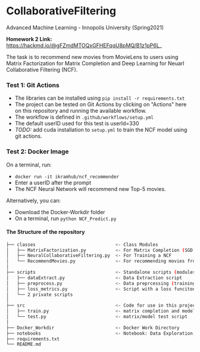 # CollaborativeFiltering

Advanced Machine Learning - Innopolis University (Spring2021)

**Homework 2 Link:** https://hackmd.io/@gFZmdMTOQxGFHEFqqU8pMQ/B1z1pP6L_

The task is to recommend new movies from MovieLens to users using Matrix Factorization for Matrix Completion and Deep Learning for Neuarl Collaborative Filtering (NCF).

### Test 1: Git Actions
- The libraries can be installed using `pip install -r requirements.txt`
- The project can be tested on Git Actions by clicking on "Actions" here on this repository and running the available workflow.
- The workflow is defined in `.github/workflows/setup.yml`
- The default userID used for this test is userId=330
- _TODO:_ add cuda installation to `setup.yml` to train the NCF model using git actions.


### Test 2: Docker Image
On a terminal, run:
- `docker run -it ikramhub/ncf_recommender`
- Enter a userID after the prompt
- The NCF Neural Network will recommend new Top-5 movies.

Alternatively, you can:
- Download the Docker-Workdir folder
- On a terminal, run `python NCF_Predict.py`

#### The Structure of the repository
```bash
├── classes                              <- Class Modules
│   ├── MatrixFactorization.py           <- For Matrix Completion (SGD and ALS) 
│   ├── NeuralCollaborativeFiltering.py  <- For Training a NCF
│   └── RecommendMovies.py               <- For recommending movies from MF or NCF
│
├── scripts                              <- Standalone scripts (modules)
│   ├── dataExtract.py                   <- Data Extraction script
│   ├── preprocess.py                    <- Data preprcessing (training set to user-item matrix)
│   ├── loss_metrics.py                  <- Script with a loss funciton (MSE and RMSE)
│   └── 2 private scripts 
│
├── src                                  <- Code for use in this project.
│   ├── train.py                         <- matrix completion and model train script
│   └── test.py                          <- matrix/model test script
│ 
├── Docker_Workdir                       <- Docker Work Directory
├── notebooks                            <- Notebook: Data Exploration, Model Training and Testing
├── requirements.txt                            
└── README.md     
```
